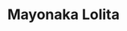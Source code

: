 --- 
title: "Mayonaka Lolita"
publishdate: "2019-7-3T16:48:46+02:00"
src: "https://365manga.net/manga/mayonaka-lolita"
image: "https://data.365manga.net/images/thumbnails/15848-mayonaka-lolita.jpg"
description: "From Chibi Manga: After she took some medicines, Michiryuu became suddenly a little girl. People used to say that she was really perfect. That's why she wants to came back to normal quickly. But the only condition if she wants that happen is to find 'a personn she'll love'. But that's completely impossible for her! So what will happen to Michiryuu...?"
---